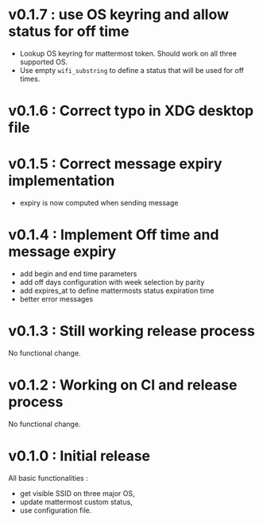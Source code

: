 
# v0.1.7 : use OS keyring and allow status for off time

- Lookup OS keyring for mattermost token.  Should work on all three supported OS.
- Use empty `wifi_substring` to define a status that will be used for off
  times.

# v0.1.6 : Correct typo in XDG desktop file

# v0.1.5 : Correct message expiry implementation

- expiry is now computed when sending message

# v0.1.4 : Implement Off time and message expiry

- add begin and end time parameters
- add off days configuration with week selection by parity
- add expires_at to define mattermosts status expiration time
- better error messages

# v0.1.3 : Still working release process

No functional change.

# v0.1.2 : Working on CI and release process
No functional change.

# v0.1.0 : Initial release
All basic functionalities :
- get visible SSID on three major OS,
- update mattermost custom status,
- use configuration file.
